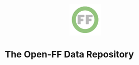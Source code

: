 <center> <img src="images/header_logo.png" width="100"/></center>
<!-- this is a test of a comment 
To do:
--->

# The Open-FF Data Repository